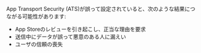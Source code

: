
<p>App Transport Security (ATS)が誤って設定されていると、次のような結果につながる可能性があります:</p>
<ul>
<li>App Storeのレビューを引き起こし、正当な理由を要求</li>
<li>送信中にデータが誤って悪意のある人に漏えい</li>
<li>ユーザの信頼の喪失</li>
</ul>
